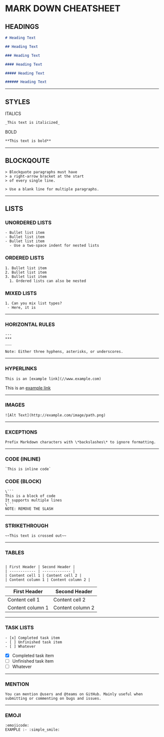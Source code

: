 # MARK DOWN CHEATSHEET

## HEADINGS

```markdown
# Heading Text

## Heading Text

### Heading Text

#### Heading Text

##### Heading Text

###### Heading Text
```

---

## STYLES

ITALICS

```markdown
_This text is italicized_
```

BOLD

```markdown
**This text is bold**
```

---

## BLOCKQOUTE

```
> Blockquote paragraphs must have
> a right-arrow bracket at the start
> of every single line.

> Use a blank line for multiple paragraphs.
```

---

## LISTS

### UNORDERED LISTS

```
- Bullet list item
- Bullet list item
- Bullet list item
  - Use a two-space indent for nested lists
```

### ORDERED LISTS

```
1. Bullet list item
2. Bullet list item
3. Bullet list item
  1. Ordered lists can also be nested
```

### MIXED LISTS

```
1. Can you mix list types?
 - Here, it is
```

---

### HORIZONTAL RULES

```
---
***
___

Note: Either three hyphens, asterisks, or underscores.
```

---

### HYPERLINKS

```
This is an [example link](//www.example.com)
```

This is an [example link](//www.example.com)

---

### IMAGES

```
![Alt Text](http://example.com/image/path.png)
```

---

### EXCEPTIONS

```
Prefix Markdown characters with \*backslashes\* to ignore formatting.
```
---

### CODE (INLINE)
```
`This is inline code`
```

### CODE (BLOCK)

```
\```
This is a block of code
It supports multiple lines
\```
NOTE: REMOVE THE SLASH
```

---
### STRIKETHROUGH

```
~~This text is crossed out~~
```

---

### TABLES
 
```
	
| First Header | Second Header |
| ------------ | ------------- |
| Content cell 1 | Content cell 2 |
| Content column 1 | Content column 2 |
```
| First Header | Second Header |
| ------------ | ------------- |
| Content cell 1 | Content cell 2 |
| Content column 1 | Content column 2 |

---

### TASK LISTS
 ```
- [x] Completed task item
- [ ] Unfinished task item
- [ ] Whatever
 ```
 - [x] Completed task item
- [ ] Unfinished task item
- [ ] Whatever

---

### MENTION

```
You can mention @users and @teams on GitHub. Mainly useful when submitting or commenting on bugs and issues.
```

---
### EMOJI

```
:emojicode:
EXAMPLE :- :simple_smile:
```
